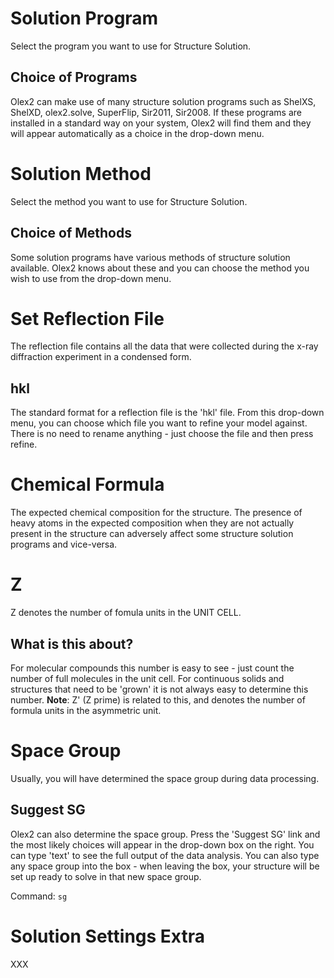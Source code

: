 # __Solution Program__ 
Select the program you want to use for Structure Solution. 

## Choice of Programs 
Olex2 can make use of many structure solution programs such as ShelXS, ShelXD, olex2.solve, SuperFlip, Sir2011, Sir2008.
If these programs are installed in a standard way on your system, Olex2 will find them and they will appear automatically as a choice in the drop-down menu. 

# Solution Method 
Select the method you want to use for Structure Solution. 

## Choice of Methods 
Some solution programs have various methods of structure solution available. Olex2 knows about these and you can choose the method you wish to use from the drop-down menu.

# Set Reflection File 
The reflection file contains all the data that were collected during the x-ray diffraction experiment in a condensed form. 

## hkl  
The standard format for a reflection file is the 'hkl' file. From this drop-down menu, you can choose which file you want to refine your model against. There is no need to rename anything - just choose the file and then press refine. 

# Chemical Formula 
The expected chemical composition for the structure. The presence of heavy atoms in the expected composition when they are not actually present in the structure can adversely affect some structure solution programs and vice-versa. 

# Z 
Z denotes the number of fomula units in the UNIT CELL.

## What is this about? 
For molecular compounds this number is easy to see - just count the number of full molecules in the unit cell. For continuous solids and structures that need to be 'grown' it is not always easy to determine this number.
**Note**: Z' (Z prime) is related to this, and denotes the number of formula units in the asymmetric unit. 

# Space Group 
Usually, you will have determined the space group during data processing. 

## Suggest SG 
Olex2 can also determine the space group. Press the 'Suggest SG' link and the most likely choices will appear in the drop-down box on the right. You can type 'text' to see the full output of the data analysis.
You can also type any space group into the box - when leaving the box, your structure will be set up ready to solve in that new space group. 

Command: `sg`

# Solution Settings Extra 
XXX
